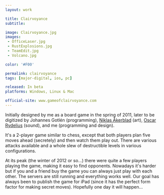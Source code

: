 ```yaml
---
layout: work

title: Clairvoyance
subtitle:

image: Clairvoyance.jpg
images:
 - OfficeLaser.jpg
 - RustExplosions.jpg
 - TeamEdit.jpg
 - Volcano.jpg

color: '#F00'

permalink: clairvoyance
tags: [major-digital, ios, pc]

released: In beta
platforms: Windows, Linux & Mac

official-site: www.gameofclairvoyance.com
---
```


Initially designed by me as a board game in the spring of 2011, later to be digitized by Johannes Gotlén (programming), [Niklas Åkerblad](http://elhuervo.tumblr.com) (art), [Oscar Rydelius](http://www.soundproof.se) (sound), and me (programming and design).

It's a 2-player game similar to chess, except that both players plan five moves ahead (secretely) and then watch them play out. There are various attacks available and a whole slew of destructible levels in various configurations.

At its peak (the winter of 2012 or so...) there were quite a few players playing the game, making it easy to find opponents. Nowadays it's harder but if you and a friend buy the game you can always just play with each other. The servers are still running and everything works well. Our goal has always been to publish the game for iPad (since it has the perfect form factor for making secret moves). Hopefully one day it will happen...
